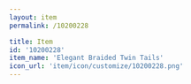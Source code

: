 ```yaml
---
layout: item
permalink: /10200228

title: Item
id: '10200228'
item_name: 'Elegant Braided Twin Tails'
icon_url: 'item/icon/customize/10200228.png'
---
```

